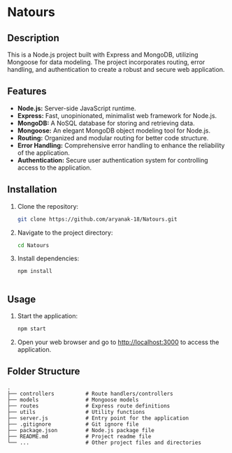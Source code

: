 # Natours

## Description

This is a Node.js project built with Express and MongoDB, utilizing Mongoose for data modeling. The project incorporates routing, error handling, and authentication to create a robust and secure web application.

## Features

- **Node.js:** Server-side JavaScript runtime.
- **Express:** Fast, unopinionated, minimalist web framework for Node.js.
- **MongoDB:** A NoSQL database for storing and retrieving data.
- **Mongoose:** An elegant MongoDB object modeling tool for Node.js.
- **Routing:** Organized and modular routing for better code structure.
- **Error Handling:** Comprehensive error handling to enhance the reliability of the application.
- **Authentication:** Secure user authentication system for controlling access to the application.

## Installation

1. Clone the repository:

   ```bash
   git clone https://github.com/aryanak-18/Natours.git
   ```

2. Navigate to the project directory:

   ```bash
   cd Natours
   ```

3. Install dependencies:

   ```bash
   npm install
   ```

   ```

## Usage

1. Start the application:

   ```bash
   npm start
   ```

2. Open your web browser and go to [http://localhost:3000](http://localhost:3000) to access the application.

## Folder Structure

```plaintext
.
├── controllers          # Route handlers/controllers
├── models               # Mongoose models
├── routes               # Express route definitions
├── utils                # Utility functions
├── server.js            # Entry point for the application
├── .gitignore           # Git ignore file
├── package.json         # Node.js package file
├── README.md            # Project readme file
└── ...                  # Other project files and directories
```